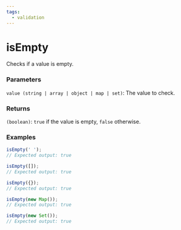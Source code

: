 ```yaml
---
tags:
  - validation
---
```


# isEmpty

Checks if a value is empty.

### Parameters

`value (string | array | object | map | set)`: The value to check.

### Returns

`(boolean)`: `true` if the value is empty, `false` otherwise.

### Examples

```ts
isEmpty(' ');
// Expected output: true

isEmpty([]);
// Expected output: true

isEmpty({});
// Expected output: true

isEmpty(new Map());
// Expected output: true

isEmpty(new Set());
// Expected output: true
```
